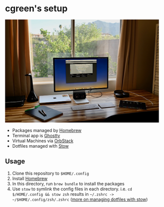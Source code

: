# cgreen's setup

![Workspace](workspace.jpeg)

* Packages managed by [Homebrew](https://brew.sh)
* Terminal app is [Ghostty](https://ghostty.org)
* Virtual Machines via [OrbStack](https://orbstack.dev)
* Dotfiles managed with [Stow](https://www.gnu.org/software/stow/)

## Usage

1. Clone this repository to `$HOME/.config`
1. Install [Homebrew](https://brew.sh)
1. In this directory, run `brew bundle` to install the packages
1. Use `stow` to symlink the config files in each directory. i.e. `cd $/HOME/.config && stow zsh` results in `~/.zshrc -> ~/$HOME/.config/zsh/.zshrc` ([more on managing dotfiles with stow](https://alex.pearwin.com/2016/02/managing-dotfiles-with-stow/))

